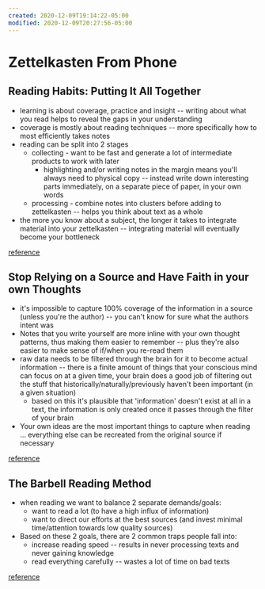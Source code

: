 ```yaml
---
created: 2020-12-09T19:14:22-05:00
modified: 2020-12-09T20:27:56-05:00
---
```


# Zettelkasten From Phone

## Reading Habits: Putting It All Together

- learning is about coverage, practice and insight -- writing about what you read helps to reveal the gaps in your understanding
- coverage is mostly about reading techniques -- more specifically how to most efficiently takes notes
- reading can be split into 2 stages
  - collecting - want to be fast and generate a lot of intermediate products to work with later
    - highlighting and/or writing notes in the margin means you'll always need to physical copy -- instead write down interesting parts immediately, on a separate piece of paper, in your own words
  - processing - combine notes into clusters before adding to zettelkasten -- helps you think about text as a whole
- the more you know about a subject, the longer it takes to integrate material into your zettelkasten -- integrating material will eventually become your bottleneck

[reference](https://zettelkasten.de/posts/reading-putting-it-all-together/)

## Stop Relying on a Source and Have Faith in your own Thoughts

- it's impossible to capture 100% coverage of the information in a source (unless you're the author) -- you can't know for sure what the authors intent was
- Notes that you write yourself are more inline with your own thought patterns, thus making them easier to remember -- plus they're also easier to make sense of if/when you re-read them
- raw data needs to be filtered through the brain for it to become actual information -- there is a finite amount of things that your conscious mind can focus on at a given time, your brain does a good job of filtering out the stuff that historically/naturally/previously haven't been important (in a given situation)
  - based on this it's plausible that 'information' doesn't exist at all in a text, the information is only created once it passes through the filter of your brain
- Your own ideas are the most important things to capture when reading ... everything else can be recreated from the original source if necessary

[reference](https://zettelkasten.de/posts/dont-rely-on-source-have-faith-in-yourself/)

## The Barbell Reading Method

- when reading we want to balance 2 separate demands/goals:
  - want to read a lot (to have a high influx of information)
  - want to direct our efforts at the best sources (and invest minimal time/attention towards low quality sources)
- Based on these 2 goals, there are 2 common traps people fall into:
  - increase reading speed -- results in never processing texts and never gaining knowledge
  - read everything carefully -- wastes a lot of time on bad texts

[reference](https://zettelkasten.de/posts/barbell-method-reading/)
